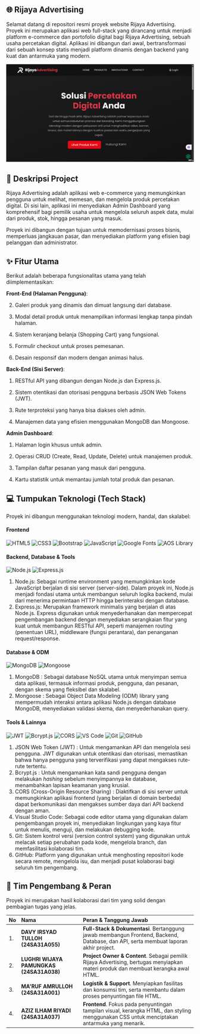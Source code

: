 ## 🌐 Rijaya Advertising

Selamat datang di repositori resmi proyek website Rijaya Advertising. Proyek ini merupakan aplikasi web full-stack yang dirancang untuk menjadi platform e-commerce dan portofolio digital bagi Rijaya Advertising, sebuah usaha percetakan digital. Aplikasi ini dibangun dari awal, bertransformasi dari sebuah konsep statis menjadi platform dinamis dengan backend yang kuat dan antarmuka yang modern.

![Tampilan Website Rijaya Advertising](https://github.com/davyirsyad/RijayaAdvertising/blob/main/asset/Tampilan%20Website%20Rijaya%20Advertising.png?raw=true)

## 📜 Deskripsi Project

Rijaya Advertising adalah aplikasi web e-commerce yang memungkinkan pengguna untuk melihat, memesan, dan mengelola produk percetakan digital. Di sisi lain, aplikasi ini menyediakan Admin Dashboard yang komprehensif bagi pemilik usaha untuk mengelola seluruh aspek data, mulai dari produk, stok, hingga pesanan yang masuk.

Proyek ini dibangun dengan tujuan untuk memodernisasi proses bisnis, memperluas jangkauan pasar, dan menyediakan platform yang efisien bagi pelanggan dan administrator.

## ✨ Fitur Utama
Berikut adalah beberapa fungsionalitas utama yang telah diimplementasikan:

**Front-End (Halaman Pengguna)**:

2. Galeri produk yang dinamis dan dimuat langsung dari database.

3. Modal detail produk untuk menampilkan informasi lengkap tanpa pindah halaman.

4. Sistem keranjang belanja (Shopping Cart) yang fungsional.

5. Formulir checkout untuk proses pemesanan.

6. Desain responsif dan modern dengan animasi halus.

**Back-End (Sisi Server)**:

1. RESTful API yang dibangun dengan Node.js dan Express.js.

2. Sistem otentikasi dan otorisasi pengguna berbasis JSON Web Tokens (JWT).

3. Rute terproteksi yang hanya bisa diakses oleh admin.

4. Manajemen data yang efisien menggunakan MongoDB dan Mongoose.

**Admin Dashboard**:

1. Halaman login khusus untuk admin.

2. Operasi CRUD (Create, Read, Update, Delete) untuk manajemen produk.

3. Tampilan daftar pesanan yang masuk dari pengguna.

4. Kartu statistik untuk memantau jumlah total produk dan pesanan.


## 💻 Tumpukan Teknologi (Tech Stack)

Proyek ini dibangun menggunakan teknologi modern, handal, dan skalabel:

#### **Frontend**
<p align="left">
  <img src="https://img.shields.io/badge/HTML5-E34F26?style=for-the-badge&logo=html5&logoColor=white" alt="HTML5"/>
  <img src="https://img.shields.io/badge/CSS3-1572B6?style=for-the-badge&logo=css3&logoColor=white" alt="CSS3"/>
  <img src="https://img.shields.io/badge/Bootstrap-7952B3?style=for-the-badge&logo=bootstrap&logoColor=white" alt="Bootstrap"/>
  <img src="https://img.shields.io/badge/JavaScript-F7DF1E?style=for-the-badge&logo=javascript&logoColor=black" alt="JavaScript"/>
  <img src="https://img.shields.io/badge/Google%20Fonts-4285F4?style=for-the-badge&logo=google-fonts&logoColor=white" alt="Google Fonts"/>
  <img src="https://img.shields.io/badge/AOS-Animate%20On%20Scroll-9cf?style=for-the-badge" alt="AOS Library"/>
</p>

#### **Backend, Database & Tools**
<p align="left">
  <img src="https://img.shields.io/badge/Node.js-339933?style=for-the-badge&logo=nodedotjs&logoColor=white" alt="Node.js"/>
  <img src="https://img.shields.io/badge/Express.js-000000?style=for-the-badge&logo=express&logoColor=white" alt="Express.js"/>
</p>

1. Node.js: Sebagai runtime environment yang memungkinkan kode JavaScript berjalan di sisi server (server-side). Dalam proyek ini, Node.js menjadi fondasi utama untuk membangun seluruh logika backend, mulai dari menerima permintaan HTTP hingga berinteraksi dengan database.
2. Express.js: Merupakan framework minimalis yang berjalan di atas Node.js. Express digunakan untuk menyederhanakan dan mempercepat pengembangan backend dengan menyediakan serangkaian fitur yang kuat untuk membangun RESTful API, seperti manajemen routing (penentuan URL), middleware (fungsi perantara), dan penanganan request/response.

#### **Database & ODM**
<p align="left">
  <img src="https://img.shields.io/badge/MongoDB-47A248?style=for-the-badge&logo=mongodb&logoColor=white" alt="MongoDB"/>
  <img src="https://img.shields.io/badge/Mongoose-880000?style=for-the-badge&logo=mongoose&logoColor=white" alt="Mongoose"/>
</p>

1. MongoDB : Sebagai database NoSQL utama untuk menyimpan semua data aplikasi, termasuk informasi produk, pengguna, dan pesanan, dengan skema yang fleksibel dan skalabel.
2. Mongoose : Sebagai Object Data Modeling (ODM) library yang mempermudah interaksi antara aplikasi Node.js dengan database MongoDB, menyediakan validasi skema, dan menyederhanakan query.

#### **Tools & Lainnya**
<p align="left">
  <img src="https://img.shields.io/badge/JWT-000000?style=for-the-badge&logo=jsonwebtokens&logoColor=white" alt="JWT"/>
  <img src="https://img.shields.io/badge/Bcrypt.js-6243A4?style=for-the-badge&logo=bcrypt&logoColor=white" alt="Bcrypt.js"/>
  <img src="https://img.shields.io/badge/CORS-Enabled-orange?style=for-the-badge" alt="CORS"/>
  <img src="https://img.shields.io/badge/Visual_Studio_Code-007ACC?style=for-the-badge&logo=visualstudiocode&logoColor=white" alt="VS Code"/>
  <img src="https://img.shields.io/badge/Git-F05032?style=for-the-badge&logo=git&logoColor=white" alt="Git"/>
  <img src="https://img.shields.io/badge/GitHub-181717?style=for-the-badge&logo=github&logoColor=white" alt="GitHub"/>
</p>

1. JSON Web Token (JWT) : Untuk mengamankan API dan mengelola sesi pengguna. JWT digunakan untuk otentikasi dan otorisasi, memastikan bahwa hanya pengguna yang terverifikasi yang dapat mengakses rute-rute tertentu.
2. Bcrypt.js : Untuk mengamankan kata sandi pengguna dengan melakukan *hashing* sebelum menyimpannya ke database, menambahkan lapisan keamanan yang krusial.
3. CORS (Cross-Origin Resource Sharing) : Diaktifkan di sisi server untuk memungkinkan aplikasi frontend (yang berjalan di domain berbeda) dapat berkomunikasi dan mengakses sumber daya dari API backend dengan aman.
4. Visual Studio Code: Sebagai code editor utama yang digunakan dalam pengembangan proyek ini, menyediakan lingkungan yang kaya fitur untuk menulis, menguji, dan melakukan debugging kode.
5. Git: Sistem kontrol versi (version control system) yang digunakan untuk melacak setiap perubahan pada kode, mengelola branch, dan memfasilitasi kolaborasi tim.
6. GitHub: Platform yang digunakan untuk menghosting repositori kode secara remote, mengelola isu, dan menjadi pusat kolaborasi bagi seluruh tim pengembang.


## 👥 Tim Pengembang & Peran

Proyek ini merupakan hasil kolaborasi dari tim yang solid dengan pembagian tugas yang jelas.

| No | Nama | Peran & Tanggung Jawab |
|:---|:---|:---|
| 1. | **DAVY IRSYAD TULLOH (24SA31A055)** | **Full-Stack & Dokumentasi**. Bertanggung jawab membangun Frontend, Backend, Database, dan API, serta membuat laporan akhir project. |
| 2. | **LUGHRI WIJAYA PAMUNGKAS (24SA31A038)** | **Project Owner & Content**. Sebagai pemilik Rijaya Advertising, bertugas menyiapkan materi produk dan membuat kerangka awal HTML. |
| 3. | **MA'RUF AMRULLOH (24SA31A001)** | **Logistik & Support**. Menyiapkan fasilitas dan konsumsi tim, serta membantu dalam proses penyuntingan file HTML. |
| 4. | **AZIZ ILHAM RIYADI (24SA31A037)** | **Frontend**. Fokus pada penyuntingan tampilan visual, kerangka HTML, dan styling menggunakan CSS untuk menciptakan antarmuka yang menarik. |
